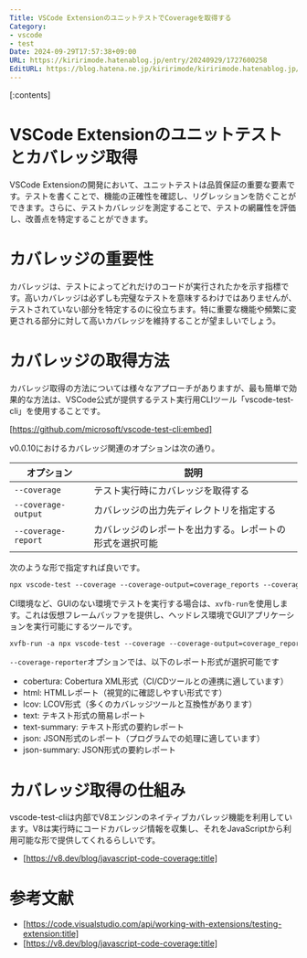 ```yaml
---
Title: VSCode ExtensionのユニットテストでCoverageを取得する
Category:
- vscode
- test
Date: 2024-09-29T17:57:38+09:00
URL: https://kiririmode.hatenablog.jp/entry/20240929/1727600258
EditURL: https://blog.hatena.ne.jp/kiririmode/kiririmode.hatenablog.jp/atom/entry/6802340630910163297
---
```


[:contents]

# VSCode Extensionのユニットテストとカバレッジ取得

VSCode Extensionの開発において、ユニットテストは品質保証の重要な要素です。テストを書くことで、機能の正確性を確認し、リグレッションを防ぐことができます。さらに、テストカバレッジを測定することで、テストの網羅性を評価し、改善点を特定することができます。

# カバレッジの重要性

カバレッジは、テストによってどれだけのコードが実行されたかを示す指標です。高いカバレッジは必ずしも完璧なテストを意味するわけではありませんが、テストされていない部分を特定するのに役立ちます。特に重要な機能や頻繁に変更される部分に対して高いカバレッジを維持することが望ましいでしょう。

# カバレッジの取得方法

カバレッジ取得の方法については様々なアプローチがありますが、最も簡単で効果的な方法は、VSCode公式が提供するテスト実行用CLIツール「vscode-test-cli」を使用することです。

[https://github.com/microsoft/vscode-test-cli:embed]

v0.0.10におけるカバレッジ関連のオプションは次の通り。

| オプション | 説明 |
| ---------- | ---- |
| `--coverage` | テスト実行時にカバレッジを取得する |
| `--coverage-output` | カバレッジの出力先ディレクトリを指定する |
| `--coverage-report` | カバレッジのレポートを出力する。レポートの形式を選択可能 |

次のような形で指定すれば良いです。

```tcsh
npx vscode-test --coverage --coverage-output=coverage_reports --coverage-reporter=html,lcov
```

CI環境など、GUIのない環境でテストを実行する場合は、`xvfb-run`を使用します。これは仮想フレームバッファを提供し、ヘッドレス環境でGUIアプリケーションを実行可能にするツールです。

```tcsh
xvfb-run -a npx vscode-test --coverage --coverage-output=coverage_reports --coverage-reporter=html,lcov
```

`--coverage-reporter`オプションでは、以下のレポート形式が選択可能です

- cobertura: Cobertura XML形式（CI/CDツールとの連携に適しています）
- html: HTMLレポート（視覚的に確認しやすい形式です）
- lcov: LCOV形式（多くのカバレッジツールと互換性があります）
- text: テキスト形式の簡易レポート
- text-summary: テキスト形式の要約レポート
- json: JSON形式のレポート（プログラムでの処理に適しています）
- json-summary: JSON形式の要約レポート

# カバレッジ取得の仕組み

vscode-test-cliは内部でV8エンジンのネイティブカバレッジ機能を利用しています。V8は実行時にコードカバレッジ情報を収集し、それをJavaScriptから利用可能な形で提供してくれるらしいです。

- [https://v8.dev/blog/javascript-code-coverage:title]

# 参考文献

- [https://code.visualstudio.com/api/working-with-extensions/testing-extension:title]
- [https://v8.dev/blog/javascript-code-coverage:title]
